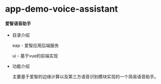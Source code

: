 # app-demo-voice-assistant

#### 爱智语音助手

- 目录介绍

  eap - 爱智应用后端服务

  ui - 基于vue的前端实现

- 功能介绍

   主要基于爱智的边缘计算以及第三方语音识别模块实现的一个简易语音助手。



